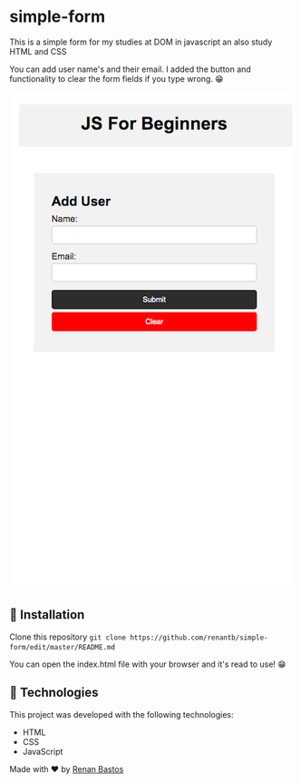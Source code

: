 # simple-form
This is a simple form for my studies at DOM in javascript an also study HTML and CSS

You can add user name's and their email. I added the button and functionality to clear the form fields if you type wrong. 😁

<p align="center" >
<img src="img.png">
</p>
  
## 👷‍ Installation
Clone this repository
```git clone https://github.com/renantb/simple-form/edit/master/README.md  ```

You can open the index.html file with your browser and it's read to use! 😁


## 🚀 Technologies

This project was developed with the following technologies:

- HTML
- CSS
- JavaScript

Made with ♥ by [Renan Bastos](https://github.com/renantb)
